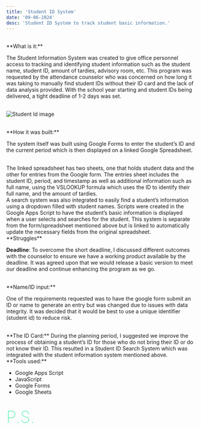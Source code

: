 ```yaml
---
title: 'Student ID System'
date: '09-06-2024'
desc: 'Student ID System to track student basic information.'
---
```


<br/>
**What is it:** 

The Student Information System was created to give office personnel access to tracking and identifying student information such as the student name, student ID, amount of tardies, advisory room, etc. This program was requested by the attendance counselor who was concerned on how long it was taking to manually find student IDs without their ID card and the lack of data analysis provided. With the school year starting and student IDs being delivered, a tight deadline of 1-2 days was set.
<br/>
<br/>

![Student Id image](/assets/student-id.png)

<br/>
**How it was built:**

The system itself was built using Google Forms to enter the student’s ID and the current period which is then displayed on a linked Google Spreadsheet. 

<br/>
The linked spreadsheet has two sheets, one that holds student data and the other for entries from the Google form. The entries sheet includes the student ID, period, and timestamp as well as additional information such as full name, using the VSLOOKUP formula which uses the ID to identify their full name, and the amount of tardies.

<br/>
A search system was also integrated to easily find a student’s information using a dropdown filled with student names. Scripts were created in the Google Apps Script to have the student’s basic information is displayed when a user selects and searches for the student. This system is separate from the form/spreadsheet mentioned above but is linked to automatically update the necessary fields from the original spreadsheet.


<br/>
**Struggles**

**Deadline**: To overcome the short deadline, I discussed different outcomes with the counselor to ensure we have a working product available by the deadline. It was agreed upon that we would release a basic version to meet our deadline and continue enhancing the program as we go.

<br/>
**Name/ID input:** 

One of the requirements requested was to have the google form submit an ID or name to generate an entry but was changed due to issues with data integrity. It was decided that it would be best to use a unique identifier (student id) to reduce risk. 

<br/>
**The ID Card:**
During the planning period, I suggested we improve the process of obtaining a student’s ID for those who do not bring their ID or do not know their ID. This resulted in a Student ID Search System which was integrated with the student information system mentioned above. 


<br/>
**Tools used:**

- Google Apps Script
- JavaScript
- Google Forms
- Google Sheets

<br/>
<span style="color: #02ec88; font-weight: lighter; font-size: 44px;"> P.S.</span>